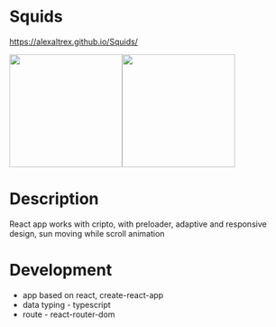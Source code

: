 # Squids
https://alexaltrex.github.io/Squids/

<div style="display:flex;">
  <img src="https://user-images.githubusercontent.com/56224288/157670137-ae181be8-e917-4e6c-a1a1-a1022efa5289.jpg" height="200">
  <img src="https://user-images.githubusercontent.com/56224288/157671370-316499f2-c2a5-4a84-bc1e-7664d237a52c.jpg" height="200">
</div> 

# Description
React app works with cripto, with preloader, adaptive and responsive design, sun moving while scroll animation

# Development
* app based on react, create-react-app
* data typing - typescript
* route - react-router-dom
